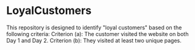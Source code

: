 # LoyalCustomers
This repository is designed to identify "loyal customers" based on the following criteria:  Criterion (a): The customer visited the website on both Day 1 and Day 2. Criterion (b): They visited at least two unique pages.
